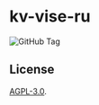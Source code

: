 # kv-vise-ru

![GitHub Tag](https://img.shields.io/github/v/tag/grassrootseconomics/kv-vise-ru)

## License

[AGPL-3.0](LICENSE).
